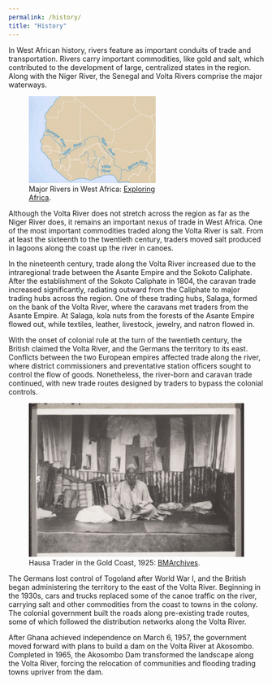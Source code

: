 ```yaml
---
permalink: /history/
title: "History"
---
```


In West African history, rivers feature as important conduits of trade and transportation. Rivers carry important commodities, like gold and salt, which contributed to the development of large, centralized states in the region. Along with the Niger River, the Senegal and Volta Rivers comprise the major waterways.

<figure style="width: 250px" class="align-left">
  <img src="../assets/images/west-africa-rivers.jpg" alt="An image of the major Rivers in West Africa">
  <figcaption>Major Rivers in West Africa: <a href="http://exploringafrica.matrix.msu.edu/curriculum/unit-four/module-seventeen-activity-two/">Exploring Africa</a>.</figcaption>
</figure>

Although the Volta River does not stretch across the region as far as the Niger River does, it remains an important nexus of trade in West Africa. One of the most important commodities traded along the Volta River is salt. From at least the sixteenth to the twentieth century, traders moved salt produced in lagoons along the coast up the river in canoes.

In the nineteenth century, trade along the Volta River increased due to the intraregional trade between the Asante Empire and the Sokoto Caliphate. After the establishment of the Sokoto Caliphate in 1804, the caravan trade increased significantly, radiating outward from the Caliphate to major trading hubs across the region. One of these trading hubs, Salaga, formed on the bank of the Volta River, where the caravans met traders from the Asante Empire. At Salaga, kola nuts from the forests of the Asante Empire flowed out, while textiles, leather, livestock, jewelry, and natron flowed in.

With the onset of colonial rule at the turn of the twentieth century, the British claimed the Volta River, and the Germans the territory to its east. Conflicts between the two European empires affected trade along the river, where district commissioners and preventative station officers sought to control the flow of goods. Nonetheless, the river-born and caravan trade continued, with new trade routes designed by traders to bypass the colonial controls.

<figure class="align-center">
  <img src="../assets/images/hausa-trader.jpg" alt="Hausa Trader in the Gold Coast">
  <figcaption>Hausa Trader in the Gold Coast, 1925: <a href="http://www.bmarchives.org/items/show/57785">BMArchives</a>.</figcaption>
</figure>

The Germans lost control of Togoland after World War I, and the British began administering the territory to the east of the Volta River. Beginning in the 1930s, cars and trucks replaced some of the canoe traffic on the river, carrying salt and other commodities from the coast to towns in the colony. The colonial government built the roads along pre-existing trade routes, some of which followed the distribution networks along the Volta River.

After Ghana achieved independence on March 6, 1957, the government moved forward with plans to build a dam on the Volta River at Akosombo. Completed in 1965, the Akosombo Dam transformed the landscape along the Volta River, forcing the relocation of communities and flooding trading towns upriver from the dam.
